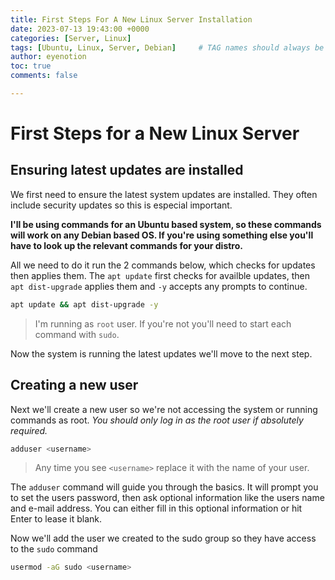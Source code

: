 ```yaml
---
title: First Steps For A New Linux Server Installation
date: 2023-07-13 19:43:00 +0000
categories: [Server, Linux]
tags: [Ubuntu, Linux, Server, Debian]     # TAG names should always be lowercase
author: eyenotion
toc: true
comments: false

---
```


# First Steps for a New Linux Server

## Ensuring latest updates are installed

We first need to ensure the latest system updates are installed. They often include security updates so this is especial important.

**I'll be using commands for an Ubuntu based system, so these commands will work on any Debian based OS. If you're using something else you'll have to look up the relevant commands for your distro.**


All we need to do it run the 2 commands below, which checks for updates then applies them. The `apt update` first checks for availble updates, then `apt dist-upgrade` applies them and `-y` accepts any prompts to continue.

```bash
apt update && apt dist-upgrade -y
```
> I'm running as `root` user. If you're not you'll need to start each command with `sudo`.

Now the system is running the latest updates we'll move to the next step.

## Creating a new user

Next we'll create a new user so we're not accessing the system or running commands as root. *You should only log in as the root user if absolutely required.*


```bash
adduser <username>
```

> Any time you see `<username>`  replace it with the name of your user.

The `adduser` command will guide you through the basics. It will prompt you to set the users password, then ask optional information like the users name and e-mail address. You can either fill in this optional information or hit Enter to lease it blank.

Now we'll add the user we created to the sudo group so they have access to the `sudo` command

```bash
usermod -aG sudo <username>
```

